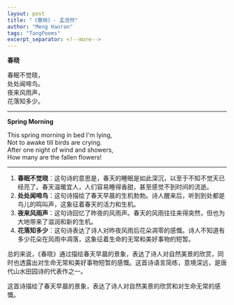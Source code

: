 ```yaml
---
layout: post
title: "《春晓》- 孟浩然"
author: "Meng Haoran"
tags: "TangPoems"
excerpt_separator: <!--more-->
---
```


**春晓**  

春眠不觉晓，  
处处闻啼鸟。  
夜来风雨声，  
花落知多少。

---

**Spring Morning**  

This spring morning in bed I'm lying,  
Not to awake till birds are crying.  
After one night of wind and showers,  
How many are the fallen flowers!

---

1. **春眠不觉晓**：这句诗的意思是，春天的睡眠是如此深沉，以至于不知不觉天已经亮了。春天温暖宜人，人们容易睡得香甜，甚至感觉不到时间的流逝。
2. **处处闻啼鸟**：这句诗描绘了春天早晨的生机勃勃。诗人醒来后，听到到处都是鸟儿的鸣叫声，这象征着春天的活力和生机。
3. **夜来风雨声**：这句诗回忆了昨夜的风雨声。春天的风雨往往来得突然，但也为大地带来了滋润和新的生机。
4. **花落知多少**：这句诗表达了诗人对昨夜风雨后花朵凋零的感慨。诗人不知道有多少花朵在风雨中凋落，这象征着生命的无常和美好事物的短暂。

总的来说，《春晓》通过描绘春天早晨的景象，表达了诗人对自然美景的欣赏，同时也透露出对生命无常和美好事物短暂的感慨。这首诗语言简练，意境深远，是唐代山水田园诗的代表作之一。

这首诗描绘了春天早晨的景象，表达了诗人对自然美景的欣赏和对生命无常的感慨。
